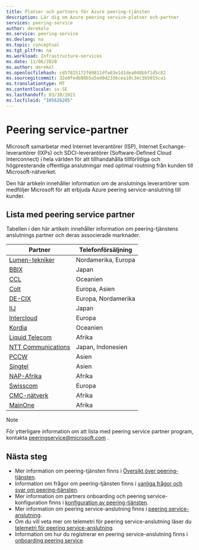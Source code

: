 ```yaml
---
title: Platser och partners för Azure peering-tjänsten
description: Lär dig om Azure peering service-platser och-partner
services: peering-service
author: derekolo
ms.service: peering-service
ms.devlang: na
ms.topic: conceptual
ms.tgt_pltfrm: na
ms.workload: Infrastructure-services
ms.date: 11/06/2020
ms.author: derekol
ms.openlocfilehash: cd57825172f69811dfa63e1d1dea048bbf1d5c82
ms.sourcegitcommit: 32e0fedb80b5a5ed0d2336cea18c3ec3b5015ca1
ms.translationtype: MT
ms.contentlocale: sv-SE
ms.lasthandoff: 03/30/2021
ms.locfileid: "105626205"
---
```

# <a name="peering-service-partners"></a>Peering service-partner

Microsoft samarbetar med Internet leverantörer (ISP), Internet Exchange-leverantörer (IXPs) och SDCI-leverantörer (Software-Defined Cloud Interconnect) i hela världen för att tillhandahålla tillförlitliga och högpresterande offentliga anslutningar med optimal routning från kunden till Microsoft-nätverket.

Den här artikeln innehåller information om de anslutnings leverantörer som medföljer Microsoft för att erbjuda Azure peering service-anslutning till kunder.


## <a name="peering-service-partners-list"></a>Lista med peering service partner

Tabellen i den här artikeln innehåller information om peering-tjänstens anslutnings partner och deras associerade marknader.

| **Partner** | **Telefonförsäljning**|
|-----------|---------|
| [Lumen-tekniker](https://www.ctl.io/microsoft-azure-peering-services/) |Nordamerika, Europa|
| [BBIX](https://www.bbix.net/en/service/) |Japan |
| [CCL](https://concepts.co.nz/news/general-news/) |Oceanien |
| [Colt](https://www.colt.net/why-colt/strategic-alliances/microsoft-partnership/)|Europa, Asien|
| [DE-CIX](https://www.de-cix.net/microsoft)|Europa, Nordamerika |
| [IIJ](https://www.iij.ad.jp/en/) | Japan |
| [Intercloud](https://intercloud.com/microsoft-saas-applications/)|Europa  |
| [Kordia](https://www.kordia.co.nz/cloudconnect) |Oceanien  |
| [Liquid Telecom](https://liquidcloud.africa/keep-expanding-365-direct/) | Afrika  |
| [NTT Communications](https://www.ntt.com/en/services/network/software-defined-network.html) | Japan, Indonesien |
| [PCCW](https://www.pccwglobal.com/en/enterprise/products/network/ep-global-internet-access) |Asien |
| [Singtel](https://www.singtel.com/business/campaign/singnet-cloud-connect-microsoft-direct) |Asien |
| [NAP-Afrika](https://www.napafrica.net/technical/microsoft-azure-peering-service/) |Afrika|
| [Swisscom](https://www.swisscom.ch/en/business/enterprise/offer/wireline/ip-plus.html) |Europa|
| [CMC-nätverk](https://www.cmcnetworks.net/products/microsoft-azure-peering-services.html) |Afrika|
| [MainOne](https://www.mainone.net/connectivity-services/microsoft-azure-peering-service/) |Afrika|

> [!NOTE]
>För ytterligare information om att lista med peering service partner program, kontakta peeringservice@microsoft.com .
>

## <a name="next-steps"></a>Nästa steg

- Mer information om peering-tjänsten finns i [Översikt över peering-tjänsten](about.md).
- Information om frågor om peering-tjänsten finns i [vanliga frågor och svar om peering-tjänsten](faq.md).
- Mer information om partners onboarding och peering service-konfiguration finns i [konfiguration av peering-tjänsten](connection.md).
- Mer information om peering service-anslutning finns i [peering service-anslutning](connection.md).
- Om du vill veta mer om telemetri för peering service-anslutning läser du [telemetri för peering service-anslutning](connection-telemetry.md).
- Information om hur du registrerar en peering service-anslutning finns i [onboarding peering service](onboarding-model.md).
